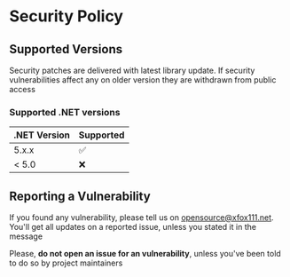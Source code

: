 # Security Policy

## Supported Versions
Security patches are delivered with latest library update. If security vulnerabilities affect any on older version they are withdrawn from public access

### Supported .NET versions

| .NET Version | Supported          |
| ------------ | ------------------ |
| 5.x.x        | :white_check_mark: |
| < 5.0        | :x:                |

## Reporting a Vulnerability
If you found any vulnerability, please tell us on opensource@xfox111.net. You'll get all updates on a reported issue, unless you stated it in the message

Please, **do not open an issue for an vulnerability**, unless you've been told to do so by project maintainers
